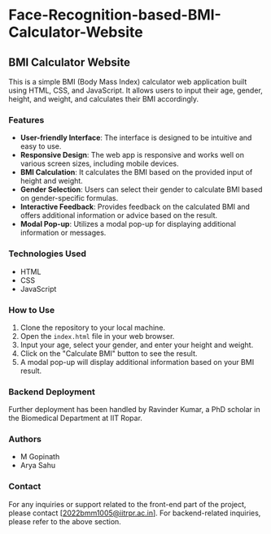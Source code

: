 # Face-Recognition-based-BMI-Calculator-Website

## BMI Calculator Website

This is a simple BMI (Body Mass Index) calculator web application built using HTML, CSS, and JavaScript. It allows users to input their age, gender, height, and weight, and calculates their BMI accordingly.

### Features

- **User-friendly Interface**: The interface is designed to be intuitive and easy to use.
- **Responsive Design**: The web app is responsive and works well on various screen sizes, including mobile devices.
- **BMI Calculation**: It calculates the BMI based on the provided input of height and weight.
- **Gender Selection**: Users can select their gender to calculate BMI based on gender-specific formulas.
- **Interactive Feedback**: Provides feedback on the calculated BMI and offers additional information or advice based on the result.
- **Modal Pop-up**: Utilizes a modal pop-up for displaying additional information or messages.

### Technologies Used

- HTML
- CSS
- JavaScript

### How to Use

1. Clone the repository to your local machine.
2. Open the `index.html` file in your web browser.
3. Input your age, select your gender, and enter your height and weight.
4. Click on the "Calculate BMI" button to see the result.
5. A modal pop-up will display additional information based on your BMI result.

### Backend Deployment

Further deployment has been handled by Ravinder Kumar, a PhD scholar in the Biomedical Department at IIT Ropar.

### Authors

- M Gopinath
- Arya Sahu

### Contact

For any inquiries or support related to the front-end part of the project, please contact [2022bmm1005@iitrpr.ac.in]. For backend-related inquiries, please refer to the above section.
